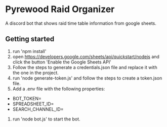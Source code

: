 # Pyrewood Raid Organizer
A discord bot that shows raid time table information from google sheets.

## Getting started
1. run 'npm install'
1. open https://developers.google.com/sheets/api/quickstart/nodejs and click the button 'Enable the Google Sheets API'
1. Follow the steps to generate a credentials.json file and replace it with the one in the project.
1. run 'node generate-token.js' and follow the steps to create a token.json file.
1. Add a .env file with the following properties:
  * BOT_TOKEN=
  * SPREADSHEET_ID=
  * SEARCH_CHANNEL_ID=
1. run 'node bot.js' to start the bot.
